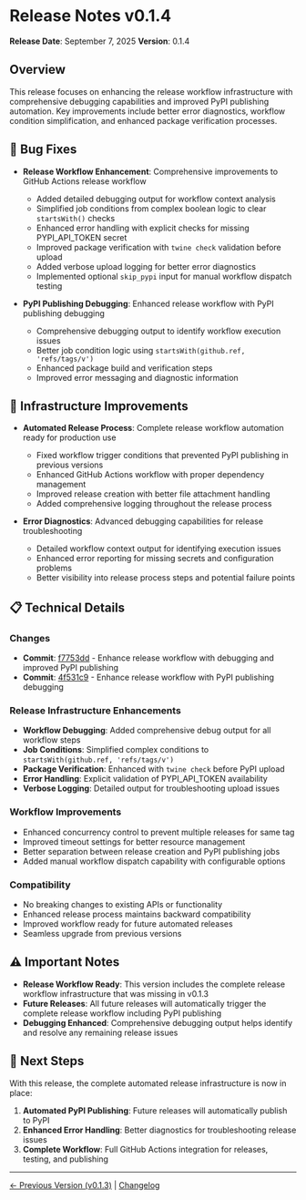 # Release Notes v0.1.4

**Release Date**: September 7, 2025
**Version**: 0.1.4

## Overview

This release focuses on enhancing the release workflow infrastructure with comprehensive debugging capabilities and improved PyPI publishing automation. Key improvements include better error diagnostics, workflow condition simplification, and enhanced package verification processes.

## 🐛 Bug Fixes

- **Release Workflow Enhancement**: Comprehensive improvements to GitHub Actions release workflow
  - Added detailed debugging output for workflow context analysis
  - Simplified job conditions from complex boolean logic to clear `startsWith()` checks
  - Enhanced error handling with explicit checks for missing PYPI_API_TOKEN secret
  - Improved package verification with `twine check` validation before upload
  - Added verbose upload logging for better error diagnostics
  - Implemented optional `skip_pypi` input for manual workflow dispatch testing

- **PyPI Publishing Debugging**: Enhanced release workflow with PyPI publishing debugging
  - Comprehensive debugging output to identify workflow execution issues
  - Better job condition logic using `startsWith(github.ref, 'refs/tags/v')`
  - Enhanced package build and verification steps
  - Improved error messaging and diagnostic information

## 🔧 Infrastructure Improvements

- **Automated Release Process**: Complete release workflow automation ready for production use
  - Fixed workflow trigger conditions that prevented PyPI publishing in previous versions
  - Enhanced GitHub Actions workflow with proper dependency management
  - Improved release creation with better file attachment handling
  - Added comprehensive logging throughout the release process

- **Error Diagnostics**: Advanced debugging capabilities for release troubleshooting
  - Detailed workflow context output for identifying execution issues
  - Enhanced error reporting for missing secrets and configuration problems
  - Better visibility into release process steps and potential failure points

## 📋 Technical Details

### Changes

- **Commit**: [f7753dd](https://github.com/madeinoz67/bank-statement-separator/commit/f7753dd7ff7be554a38417635b9f3f00828515fd) - Enhance release workflow with debugging and improved PyPI publishing
- **Commit**: [4f531c9](https://github.com/madeinoz67/bank-statement-separator/commit/4f531c998c1aa9375b7e189de12907122e1ca9c6) - Enhance release workflow with PyPI publishing debugging

### Release Infrastructure Enhancements

- **Workflow Debugging**: Added comprehensive debug output for all workflow steps
- **Job Conditions**: Simplified complex conditions to `startsWith(github.ref, 'refs/tags/v')`
- **Package Verification**: Enhanced with `twine check` before PyPI upload
- **Error Handling**: Explicit validation of PYPI_API_TOKEN availability
- **Verbose Logging**: Detailed output for troubleshooting upload issues

### Workflow Improvements

- Enhanced concurrency control to prevent multiple releases for same tag
- Improved timeout settings for better resource management
- Better separation between release creation and PyPI publishing jobs
- Added manual workflow dispatch capability with configurable options

### Compatibility

- No breaking changes to existing APIs or functionality
- Enhanced release process maintains backward compatibility
- Improved workflow ready for future automated releases
- Seamless upgrade from previous versions

## ⚠️ Important Notes

- **Release Workflow Ready**: This version includes the complete release workflow infrastructure that was missing in v0.1.3
- **Future Releases**: All future releases will automatically trigger the complete release workflow including PyPI publishing
- **Debugging Enhanced**: Comprehensive debugging output helps identify and resolve any remaining release issues

## 🚀 Next Steps

With this release, the complete automated release infrastructure is now in place:

1. **Automated PyPI Publishing**: Future releases will automatically publish to PyPI
2. **Enhanced Error Handling**: Better diagnostics for troubleshooting release issues
3. **Complete Workflow**: Full GitHub Actions integration for releases, testing, and publishing

---

[← Previous Version (v0.1.3)](RELEASE_NOTES_v0.1.3.md) | [Changelog](CHANGELOG.md)
